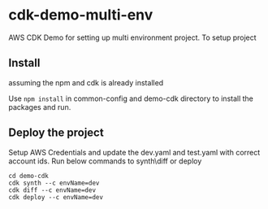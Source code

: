 # cdk-demo-multi-env

AWS CDK Demo for setting up multi environment project. To setup project

## Install
assuming the npm and cdk is already installed

Use `npm install` in common-config and demo-cdk directory to install the packages and run.

## Deploy the project
Setup AWS Credentials and update the dev.yaml and test.yaml with correct account ids.
Run below commands to synth\diff or deploy

    cd demo-cdk
    cdk synth --c envName=dev
    cdk diff --c envName=dev
    cdk deploy --c envName=dev
